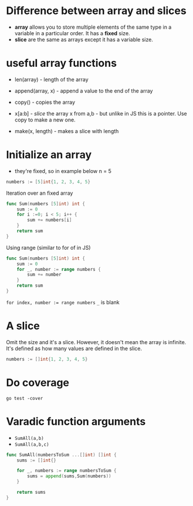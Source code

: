 # Difference between array and slices

- **array** allows you to store multiple elements of the same type in a variable in a particular order. It has a **fixed** size.
- **slice** are the same as arrays except it has a variable size.

# useful array functions

- len(array) - length of the array
- append(array, x) - append a value to the end of the array
- copy() - copies the array
- x[a:b] - _slice_ the array x from a,b - but unlike in JS this is a pointer. Use copy to make a new one.

- make(x, length) - makes a slice with length

# Initialize an array

- they're fixed, so in example below n = 5

```go
numbers := [5]int{1, 2, 3, 4, 5}
```

Iteration over an fixed array

```go
func Sum(numbers [5]int) int {
	sum := 0
	for i :=0; i < 5; i++ {
		sum += numbers[i]
	}
	return sum
}

```

Using range (similar to for of in JS)

```go
func Sum(numbers [5]int) int {
	sum := 0
	for _, number := range numbers {
		sum += number
	}
	return sum
}

```

`for index, number := range numbers`
`_` is blank

# A slice

Omit the size and it's a slice. However, it doesn't mean the array is infinite. It's defined as how many values are defined in the slice.

```go
numbers := []int{1, 2, 3, 4, 5}
```

# Do coverage

```
go test -cover
```

# Varadic function arguments

- `SumAll(a,b)`
- `SumAll(a,b,c)`

```go
func SumAll(numbersToSum ...[]int) []int {
	sums := []int{}

	for _, numbers := range numbersToSum {
		sums = append(sums,Sum(numbers))
	}

	return sums
}
```
